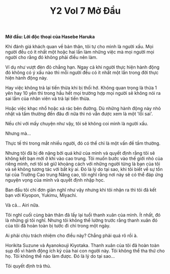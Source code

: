 ﻿---
layout: post
title: Y2 Vol 7 Mở Đầu
permalink: /y2-vol7/modau/
---

**Mở đầu: Lời độc thoại của Hasebe Haruka**

Khi đánh giá khách quan về bản thân, tôi tự cho mình là người xấu. Mọi người đều có ít nhất một hoặc hai lần làm những việc mà mọi người mọi người cho rằng đó không phải điều nên làm.

Ví dụ như vượt đèn đỏ chẳng hạn. Ngay cả khi người thực hiện hành động đó không có ý xấu nào thì mỗi người đều có ít nhất một lần trong đời thực hiện hành động này.

Hay việc không trả lại tiền thừa khi bị thối hớ. Không quan trọng là thừa 1 yên hay 10 yên thì trong hầu hết mọi trường hợp mọi người sẽ không nói ra sai lầm của nhân viên và trả lại tiền thừa.

Hoặc việc khạc nhổ hoặc xả rác bên đường. Dù những hành động này nhỏ nhặt và tầm thường đến đâu đi nữa thì nó vẫn được xem là một \'lỗi sai\'.

Nếu chỉ với mấy chuyện như vậy, tôi sẽ không coi mình là người xấu.

Nhưng mà...

Thực tế thì trong mắt nhiều người, đó có thể chỉ là một vấn đề tầm thường.

Nhưng tôi đã bị đè nặng bởi quá khứ của mình và quyết định rằng tôi sẽ không kết bạn mới ở khi vào cao trung. Tôi muốn bước vào thế giới nhỏ của riêng mình, nơi tôi sẽ giữ khoảng cách với những người từng là bạn của tôi và sẽ không tương tác với bất kỳ ai. Đó là lý do tại sao, khi tôi biết về sự tồn tại của Trường Cao trung Nâng cao, tôi nghĩ rằng nơi này sẽ có thể đáp ứng nguyện vọng của mình và quyết định nhập học.

Ban đầu tôi chỉ đơn giản nghĩ như vậy nhưng khi tôi nhận ra thì tôi đã kết bạn với Kiyopon, Yukimu, Miyachi.

Và cả... Airi nữa.

Tôi nghĩ cuối cùng bản thân đã lấy lại tuổi thanh xuân của mình. Ít nhất, đó là những gì tôi nghĩ. Nhưng tôi không thể lường trước rằng thanh xuân đó của tôi đã hoàn toàn bị tước đi chỉ trong một ngày.

Ai phải chịu trách nhiệm cho điều này? Chẳng phải quá rõ rồi à.

Horikita Suzune và Ayanokouji Kiyotaka. Thanh xuân của tôi đã hoàn toàn sụp đổ vì hành động ích kỷ của hai con người này. Tôi không thể tha thứ cho họ. Tôi không thể nào làm được. Đó là lý do tại sao...

Tôi quyết định trả thù.
